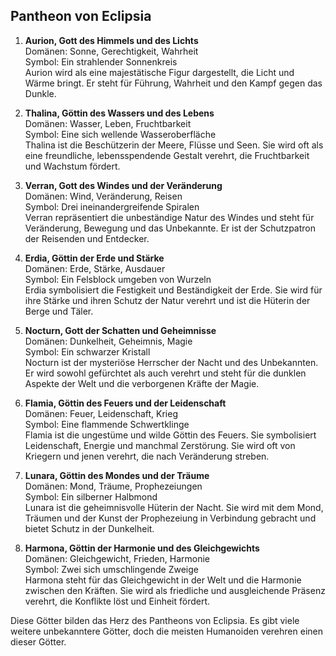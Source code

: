 ## **Pantheon von Eclipsia**

1. **Aurion, Gott des Himmels und des Lichts**  
  Domänen: Sonne, Gerechtigkeit, Wahrheit  
  Symbol: Ein strahlender Sonnenkreis  
  Aurion wird als eine majestätische Figur dargestellt, die Licht und Wärme bringt. Er steht für Führung, Wahrheit und den Kampf gegen das Dunkle.

2. **Thalina, Göttin des Wassers und des Lebens**  
  Domänen: Wasser, Leben, Fruchtbarkeit  
  Symbol: Eine sich wellende Wasseroberfläche  
  Thalina ist die Beschützerin der Meere, Flüsse und Seen. Sie wird oft als eine freundliche, lebensspendende Gestalt verehrt, die Fruchtbarkeit und Wachstum fördert.

3. **Verran, Gott des Windes und der Veränderung**  
  Domänen: Wind, Veränderung, Reisen  
  Symbol: Drei ineinandergreifende Spiralen  
  Verran repräsentiert die unbeständige Natur des Windes und steht für Veränderung, Bewegung und das Unbekannte. Er ist der Schutzpatron der Reisenden und Entdecker.

4. **Erdia, Göttin der Erde und Stärke**  
  Domänen: Erde, Stärke, Ausdauer  
  Symbol: Ein Felsblock umgeben von Wurzeln  
  Erdia symbolisiert die Festigkeit und Beständigkeit der Erde. Sie wird für ihre Stärke und ihren Schutz der Natur verehrt und ist die Hüterin der Berge und Täler.

5. **Nocturn, Gott der Schatten und Geheimnisse**  
  Domänen: Dunkelheit, Geheimnis, Magie  
  Symbol: Ein schwarzer Kristall  
  Nocturn ist der mysteriöse Herrscher der Nacht und des Unbekannten. Er wird sowohl gefürchtet als auch verehrt und steht für die dunklen Aspekte der Welt und die verborgenen Kräfte der Magie.

6. **Flamia, Göttin des Feuers und der Leidenschaft**  
  Domänen: Feuer, Leidenschaft, Krieg  
  Symbol: Eine flammende Schwertklinge  
  Flamia ist die ungestüme und wilde Göttin des Feuers. Sie symbolisiert Leidenschaft, Energie und manchmal Zerstörung. Sie wird oft von Kriegern und jenen verehrt, die nach Veränderung streben.

7. **Lunara, Göttin des Mondes und der Träume**  
  Domänen: Mond, Träume, Prophezeiungen  
  Symbol: Ein silberner Halbmond  
  Lunara ist die geheimnisvolle Hüterin der Nacht. Sie wird mit dem Mond, Träumen und der Kunst der Prophezeiung in Verbindung gebracht und bietet Schutz in der Dunkelheit.

8. **Harmona, Göttin der Harmonie und des Gleichgewichts**  
  Domänen: Gleichgewicht, Frieden, Harmonie  
  Symbol: Zwei sich umschlingende Zweige  
  Harmona steht für das Gleichgewicht in der Welt und die Harmonie zwischen den Kräften. Sie wird als friedliche und ausgleichende Präsenz verehrt, die Konflikte löst und Einheit fördert.

Diese Götter bilden das Herz des Pantheons von Eclipsia. Es gibt viele weitere unbekanntere Götter, doch die meisten Humanoiden verehren einen dieser Götter.